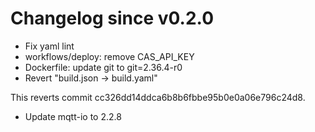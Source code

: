 # Changelog since v0.2.0
- Fix yaml lint 
- workflows/deploy: remove CAS_API_KEY 
- Dockerfile: update git to git=2.36.4-r0 
- Revert "build.json -> build.yaml"

This reverts commit cc326dd14ddca6b8b6fbbe95b0e0a06e796c24d8. 
- Update mqtt-io to 2.2.8 
